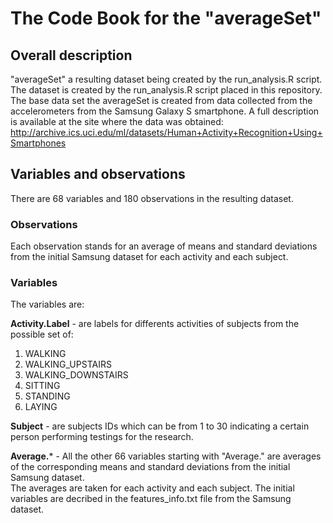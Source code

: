 
# The Code Book for the "averageSet"

## Overall description 

"averageSet" a resulting dataset being created by the run_analysis.R script.  
The dataset is created by the run_analysis.R script placed in this repository.   
The base data set the averageSet is created from data collected from the accelerometers from the Samsung Galaxy S smartphone. A full description is available at the site where the data was obtained: http://archive.ics.uci.edu/ml/datasets/Human+Activity+Recognition+Using+Smartphones

## Variables and observations

There are 68 variables and 180 observations in the resulting dataset.

### Observations

Each observation stands for an average of means and standard deviations from the initial Samsung dataset for each activity and each subject.

### Variables

The variables are:

**Activity.Label** - are labels for differents activities of subjects from the possible set of:  
1. WALKING  
2. WALKING_UPSTAIRS  
3. WALKING_DOWNSTAIRS  
4. SITTING  
5. STANDING  
6. LAYING  
      
**Subject** - are subjects IDs which can be from 1 to 30 indicating a certain person performing testings for the research.

**Average.*** - All the other 66 variables starting with "Average." are averages of the corresponding means and standard deviations from the initial Samsung dataset.   
The averages are taken for each activity and each subject. 
The initial variables are decribed in the features_info.txt file from the Samsung dataset.
